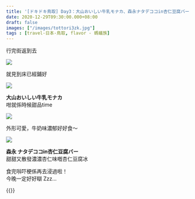 ```yaml
---
title: '[ドキドキ鳥取] Day3：大山おいしい牛乳モナカ、森永ナタデココin杏仁豆腐バー'
date: 2020-12-29T09:30:00.000+08:00
draft: false
images: ["/images/tottori3zk.jpg"]
tags : [travel-日本-鳥取, flavor - 螞蟻族]
---
```


行完街返到去  

![](/images/tottori3zk1.jpg)

就見到床已經鋪好  

![](/images/tottori3zk2.jpg)

**大山おいしい牛乳モナカ**  
咁就係時候甜品time  

![](/images/tottori3zk.jpg)

外形可愛，牛奶味濃郁好好食～  

![](/images/tottori3zk3.jpg)

**森永 ナタデココin杏仁豆腐バー**  
甜甜又散發濃濃杏仁味嘅杏仁豆腐冰  
  
食完唞吓梗係再去浸過啦！  
今晚一定好好瞓 Zzz...    
    
{{<tottori>}}  
